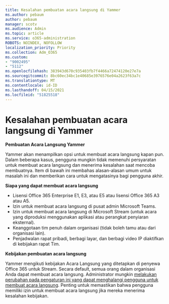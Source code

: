 ```yaml
---
title: Kesalahan pembuatan acara langsung di Yammer
ms.author: pebaum
author: pebaum
manager: scotv
ms.audience: Admin
ms.topic: article
ms.service: o365-administration
ROBOTS: NOINDEX, NOFOLLOW
localization_priority: Priority
ms.collection: Adm_O365
ms.custom:
- "9002495"
- "5112"
ms.openlocfilehash: 383943d670c935403fb7f4466a72474120e27e7a
ms.sourcegitcommit: 8bc60ec34bc1e40685e3976576e04a2623f63a7c
ms.translationtype: MT
ms.contentlocale: id-ID
ms.lasthandoff: 04/15/2021
ms.locfileid: "51825518"
---
```

# <a name="live-events-in-yammer-creation-errors"></a>Kesalahan pembuatan acara langsung di Yammer

**Pembuatan Acara Langsung Yammer**

Yammer akan menampilkan opsi untuk membuat acara langsung kapan pun. Dalam beberapa kasus, pengguna mungkin tidak memenuhi persyaratan untuk membuat acara langsung dan menerima kesalahan saat mencoba membuatnya. Item di bawah ini membahas alasan-alasan umum untuk masalah ini dan memberikan cara untuk mengatasinya bagi pengguna akhir.

**Siapa yang dapat membuat acara langsung**
- Lisensi Office 365 Enterprise E1, E3, atau E5 atau lisensi Office 365 A3 atau A5.
- Izin untuk membuat acara langsung di pusat admin Microsoft Teams.
- Izin untuk membuat acara langsung di Microsoft Stream (untuk acara yang diproduksi menggunakan aplikasi atau perangkat penyiaran eksternal).
- Keanggotaan tim penuh dalam organisasi (tidak boleh tamu atau dari organisasi lain).
- Penjadwalan rapat pribadi, berbagi layar, dan berbagi video IP diaktifkan di kebijakan rapat Tim.

**Kebijakan pembuatan acara langsung**

Yammer mengikuti kebijakan Acara Langsung yang ditetapkan di penyewa Office 365 untuk Stream. Secara default, semua orang dalam organisasi Anda dapat membuat acara langsung. Administrator mungkin [melakukan perubahan pada pengaturan ini yang dapat menghalangi pengguna untuk membuat acara langsung](https://docs.microsoft.com/stream/live-event-administration#enabling-and-restricting-users-to-creating). Penting untuk memastikan bahwa pengguna memiliki izin untuk membuat acara langsung jika mereka menerima kesalahan kebijakan.

